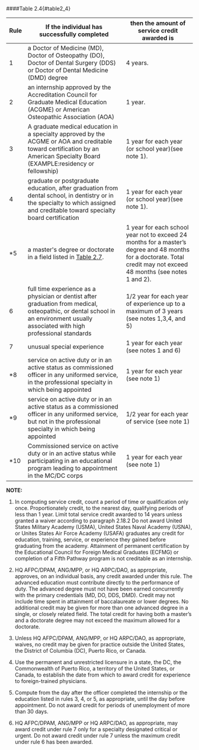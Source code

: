 ####Table 2.4{#table2_4}

| Rule | If the individual has successfully completed                                                                                                                                    | then the amount of service credit awarded is                                                                                                                        |
|------|-----------------------------------------------------------------------------------------------------------------------------------------------------------------------------------|---------------------------------------------------------------------------------------------------------------------------------------------------------------------|
| 1    | a Doctor of Medicine (MD), Doctor of Osteopathy (DO), Doctor of Dental Surgery (DDS) or Doctor of Dental Medicine (DMD) degree                                                    | 4 years.                                                                                                                                                            |
| 2    | an internship approved by the Accreditation Council for Graduate Medical Education (ACGME) or American Osteopathic Association (AOA)                                              | 1 year.                                                                                                                                                              |
| 3    | A graduate medical education in a specialty approved by the ACGME or AOA and creditable toward certification by an American Specialty Board (EXAMPLE:residency or fellowship)     | 1 year for each year (or school year)(see note 1).                                                                                                                  |
| 4    | graduate or postgraduate education, after graduation from dental school, in dentistry or in the specialty to which assigned and creditable toward specialty board certification   | 1 year for each year (or school year)(see note 1).                                                                                                                  |
| *5   | a master's degree or doctorate in a field listed in [Table 2.7](#table2_7).                                                                                                                    | 1 year for each school year not to exceed 24 months for a master’s degree and 48 months for a doctorate. Total credit may not exceed 48 months (see notes 1 and 2). |
| 6    | full time experience as a physician or dentist after graduation from medical, osteopathic, or dental school in an environment usually associated with high professional standards | 1/2 year for each year of experience up to a maximum of 3 years (see notes 1,3,4, and 5)                                                                              |
| 7    | unusual special experience                                                                                                                                                        | 1 year for each year (see notes 1 and 6)                                                                                                                            |
| *8   | service on active duty or in an active status as commissioned officer in any uniformed service, in the professional specialty in which being appointed                            | 1 year for each year (see note 1)                                                                                                                                   |
| *9   | service on active duty or in an active status as a commissioned officer in any uniformed service, but not in the professional specialty in which being appointed                  | 1/2 year for each year of service (see note 1)                                                                                                                        |
| *10  | Commissioned service on active duty or in an active status while participating in an educational program leading to appointment in the MC/DC corps                                | 1 year for each year (see note 1)                                                                                                                                   |

**NOTE:**

1. In computing service credit, count a period of time or qualification only once. Proportionately credit, to the nearest day, qualifying periods of less than 1 year. Limit total service credit awarded to 14 years unless granted a waiver according to paragraph 2.18.2 Do not award United States Military Academy (USMA), United States Naval Academy (USNA), or Unites States Air Force Academy (USAFA) graduates any credit for education, training, service, or experience they gained before graduating from the academy. Attainment of permanent certification by the Educational Council for Foreign Medical Graduates (ECFMG) or completion of a Fifth Pathway program is not creditable as an internship.

2. HQ AFPC/DPAM, ANG/MPP, or HQ ARPC/DAO, as appropriate, approves, on an individual basis, any credit awarded under this rule. The advanced education must contribute directly to the performance of duty. The advanced degree must not have been earned concurrently with the primary credentials (MD, DO, DDS, DMD). Credit may not include time spent in attainment of baccalaureate or lower degrees. No additional credit may be given for more than one advanced degree in a single, or closely related field. The total credit for having both a master’s and a doctorate degree may not exceed the maximum allowed for a doctorate.

3. Unless HQ AFPC/DPAM, ANG/MPP, or HQ ARPC/DAO, as appropriate, waives, no credit may be given for practice outside the United States, the District of Columbia (DC), Puerto Rico, or Canada.

4. Use the permanent and unrestricted licensure in a state, the DC, the Commonwealth of Puerto Rico, a territory of the United States, or Canada, to establish the date from which to award credit for experience to foreign-trained physicians.

5. Compute from the day after the officer completed the internship or the education listed in rules 3, 4, or 5, as appropriate, until the day before appointment. Do not award credit for periods of unemployment of more than 30 days.

6. HQ AFPC/DPAM, ANG/MPP or HQ ARPC/DAO, as appropriate, may award credit under rule 7 only for a specialty designated critical or urgent. Do not award credit under rule 7 unless the maximum credit under rule 6 has been awarded.

